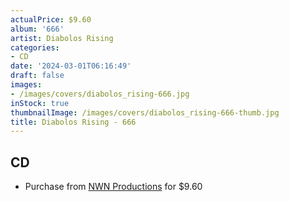 ```yaml
---
actualPrice: $9.60
album: '666'
artist: Diabolos Rising
categories:
- CD
date: '2024-03-01T06:16:49'
draft: false
images:
- /images/covers/diabolos_rising-666.jpg
inStock: true
thumbnailImage: /images/covers/diabolos_rising-666-thumb.jpg
title: Diabolos Rising - 666
---
```


## CD
* Purchase from [NWN Productions](http://shop.nwnprod.com/index.php?route=product/product&path=93&product_id=44195&sort=pd.name&order=ASC) for $9.60
